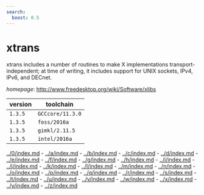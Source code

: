 ```yaml
---
search:
  boost: 0.5
---
```

# xtrans

xtrans includes a number of routines to make X implementations transport-independent;  at time of writing, it includes support for UNIX sockets, IPv4, IPv6, and DECnet.

*homepage*: <http://www.freedesktop.org/wiki/Software/xlibs>

version | toolchain
--------|----------
``1.3.5`` | ``GCCcore/11.3.0``
``1.3.5`` | ``foss/2016a``
``1.3.5`` | ``gimkl/2.11.5``
``1.3.5`` | ``intel/2016a``

[../0/index.md](0) - [../a/index.md](a) - [../b/index.md](b) - [../c/index.md](c) - [../d/index.md](d) - [../e/index.md](e) - [../f/index.md](f) - [../g/index.md](g) - [../h/index.md](h) - [../i/index.md](i) - [../j/index.md](j) - [../k/index.md](k) - [../l/index.md](l) - [../m/index.md](m) - [../n/index.md](n) - [../o/index.md](o) - [../p/index.md](p) - [../q/index.md](q) - [../r/index.md](r) - [../s/index.md](s) - [../t/index.md](t) - [../u/index.md](u) - [../v/index.md](v) - [../w/index.md](w) - [../x/index.md](x) - [../y/index.md](y) - [../z/index.md](z)

